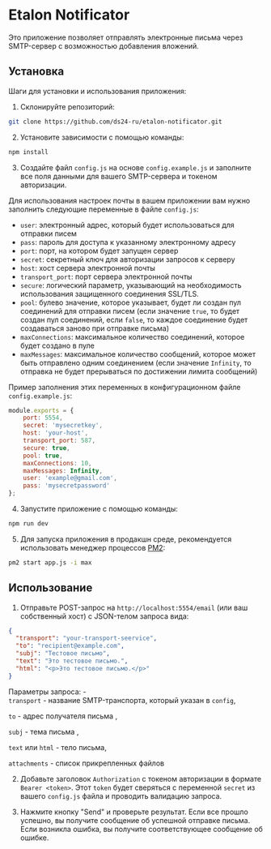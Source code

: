 
# Etalon Notificator
Это приложение позволяет отправлять электронные письма через SMTP-сервер с возможностью добавления вложений.


## Установка

Шаги для установки и использования приложения:

1.  Склонируйте репозиторий:
```bash
git clone https://github.com/ds24-ru/etalon-notificator.git
```

2. Установите зависимости с помощью команды:
```bash
npm install
```

3. Создайте файл `config.js` на основе `config.example.js` и заполните все поля данными для вашего SMTP-сервера и токеном авторизации.

Для использования настроек почты в вашем приложении вам нужно заполнить следующие переменные в файле `config.js`:

-   `user`: электронный адрес, который будет использоваться для отправки писем
-   `pass`: пароль для доступа к указанному электронному адресу
-   `port`: порт, на котором будет запущен сервер
-   `secret`: секретный ключ для авторизации запросов к серверу
-   `host`: хост сервера электронной почты
-   `transport_port`: порт сервера электронной почты
-   `secure`: логический параметр, указывающий на необходимость использования защищенного соединения SSL/TLS.
-   `pool`: булево значение, которое указывает, будет ли создан пул соединений для отправки писем (если значение `true`, то будет создан пул соединений, если `false`, то каждое соединение будет создаваться заново при отправке письма)
-   `maxConnections`: максимальное количество соединений, которое будет создано в пуле
-   `maxMessages`: максимальное количество сообщений, которое может быть отправлено одним соединением (если значение `Infinity`, то отправка не будет прерываться по достижении лимита сообщений)

Пример заполнения этих переменных в конфигурационном файле `config.example.js`:
```js
module.exports = {
    port: 5554,
    secret: 'mysecretkey',
    host: 'your-host',
    transport_port: 587,
    secure: true,
    pool: true,
    maxConnections: 10,
    maxMessages: Infinity,
    user: 'example@gmail.com',
    pass: 'mysecretpassword'
};
```

4. Запустите приложение с помощью команды:
```bash
npm run dev
```

5. Для запуска приложения в продакшн среде, рекомендуется использовать менеджер процессов [PM2](https://pm2.keymetrics.io/):
```bash
pm2 start app.js -i max
```

## Использование

1. Отправьте POST-запрос на `http://localhost:5554/email` (или ваш собственный хост) с JSON-телом запроса вида:
```json
{
  "transport": "your-transport-seervice",
  "to": "recipient@example.com",
  "subj": "Тестовое письмо",
  "text": "Это тестовое письмо.",
  "html": "<p>Это тестовое письмо.</p>"
}
```

Параметры запроса: -  
`transport` - название SMTP-транспорта, который указан в `config`,

 `to` - адрес получателя письма ,

 `subj` - тема письма ,

 `text` или  `html` - тело письма,

 `attachments` - список прикрепленных файлов

2.  Добавьте заголовок `Authorization` с токеном авторизации в формате `Bearer <token>`. Этот `token` будет сверяться с переменной `secret` из вашего `config.js` файла и проводить валидацию запроса.

3.  Нажмите кнопку "Send" и проверьте результат. Если все прошло успешно, вы получите сообщение об успешной отправке письма. Если возникла ошибка, вы получите соответствующее сообщение об ошибке.
 